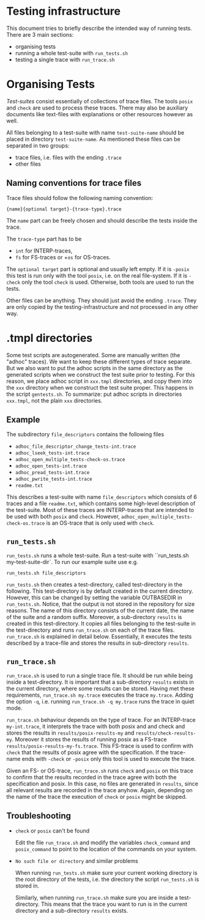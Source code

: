 <link href="http://kevinburke.bitbucket.org/markdowncss/markdown.css" rel="stylesheet"></link>

# Testing infrastructure

This document tries to briefly describe the intended way of running tests.
There are 3 main sections:

 - organising tests
 - running a whole test-suite with ``run_tests.sh``
 - testing a single trace with ``run_trace.sh``
 

# Organising Tests

_Test-suites_ consist essentially of collections of trace files. The
tools `posix` and `check` are used to process these traces. There may
also be auxiliary documents like text-files with explanations or other
resources however as well.

All files belonging to a test-suite with name `test-suite-name` should
be placed in directory ``test-suite-name``.  As mentioned these files
can be separated in two groups:

 - trace files, i.e. files with the ending ``.trace``
 - other files
 

## Naming conventions for trace files
Trace files should follow the following naming convention:

	{name}{optional target}-{trace-type}.trace


The ``name`` part can be freely chosen and should describe the tests
inside the trace.

The ``trace-type`` part has to be 
  + ``int`` for INTERP-traces,
  + ``fs`` for FS-traces or 
  +``os`` for OS-traces. 

The ``optional target`` part is optional and usually left empty. If it
is ``-posix`` this test is run only with the tool `posix`, i.e. on the
real file-system. If it is ``-check`` only the tool `check` is
used. Otherwise, both tools are used to run the tests.

Other files can be anything. They should just avoid the ending
``.trace``. They are only copied by the testing-infrastructure and not
processed in any other way.

# .tmpl directories

Some test scripts are autogenerated. Some are manually written (the
"adhoc" traces). We want to keep these different types of trace
separate. But we also want to put the adhoc scripts in the same
directory as the generated scripts when we construct the test suite
prior to testing. For this reason, we place adhoc script in `xxx.tmpl`
directories, and copy them into the `xxx` directory when we construct
the test suite proper. This happens in the script `gentests.sh`. To
summarize: put adhoc scripts in directories `xxx.tmpl`, not
the plain `xxx` directories.


## Example

The subdirectory ``file_descriptors`` contains the following files

 - ``adhoc_file_descriptor_change_tests-int.trace``
 - ``adhoc_lseek_tests-int.trace``
 - ``adhoc_open_multiple_tests-check-os.trace``
 - ``adhoc_open_tests-int.trace``
 - ``adhoc_pread_tests-int.trace``
 - ``adhoc_pwrite_tests-int.trace``
 - ``readme.txt``
 
 This describes a test-suite with name ``file_descriptors`` which
 consists of 6 traces and a file ``readme.txt``, which contains some
 high-level description of the test-suite. Most of these traces are
 INTERP-traces that are intended to be used with both ``posix`` and
 ``check``. However, ``adhoc_open_multiple_tests-check-os.trace`` is
 an OS-trace that is only used with ``check``.


## ``run_tests.sh``

``run_tests.sh`` runs a whole test-suite. Run a test-suite with
``run_tests.sh my-test-suite-dir`. To run our example suite use e.g.

	run_tests.sh file_descriptors
	
``run_tests.sh`` then creates a test-directory, called test-directory
in the following. This test-directory is by default created in the
current directory. However, this can be changed by setting the
variable OUTBASEDIR in ``run_tests.sh``. Notice, that the output is
not stored in the repository for size reasons. The name of this
directory consists of the current date, the name of the suite and a
random suffix. Moreover, a sub-directory ``results`` is created in
this test-directory.  It copies all files belonging to the test-suite
in the test-directory and runs ``run_trace.sh`` on each of the trace
files. ``run_trace.sh`` is explained in detail below.  Essentially, it
executes the tests described by a trace-file and stores the results in
sub-directory ``results``.


## ``run_trace.sh``

``run_trace.sh`` is used to run a single trace file. It should be run
while being inside a test-directory. It is important that a
sub-directory ``results`` exists in the current directory, where some
results can be stored. Having met these requirements, ``run_trace.sh
my.trace`` executes the trace ``my.trace``. Adding the option ``-q``,
i.e. running ``run_trace.sh -q my.trace`` runs the trace in quiet
mode.

``run_trace.sh`` behaviour depends on the type of trace. For an
INTERP-trace `my-int.trace`, it interprets the trace with both posix
and and check and stores the results in `results/posix-results-my` and
`results/check-results-my`. Moreover it stores the results of running
posix as a FS-trace `results/posix-results-my-fs.trace`. This FS-trace
is used to confirm with `check` that the results of posix agree with
the specification. If the trace-name ends with `-check` or `-posix`
only this tool is used to execute the trace.

Given an FS- or OS-trace, ``run_trace.sh`` runs `check` and `posix` on
this trace to confirm that the results recorded in the trace agree
with both the specification and posix. In this case, no files are
generated in `results`, since all relevant results are recorded in the
trace anyhow. Again, depending on the name of the trace the execution
of `check` or `posix` might be skipped.


## Troubleshooting

- `check` or `posix` can't be found

   Edit the file ``run_trace.sh`` and modify the variables
   ``check_command`` and ``posix_command`` to point to the location
   of the commands on your system.
   
- ``No such file or directory`` and similar problems

   When running ``run_tests.sh`` make sure your current working
   directory is the root directory of the tests, i.e. the directory
   the script ``run_tests.sh`` is stored in.
   
   Similarly, when running ``run_trace.sh`` make sure you are inside a
   test-directory. This means that the trace you want to run is in the
   current directory and a sub-directory ``results`` exists.
